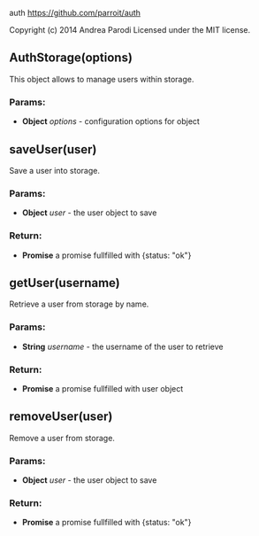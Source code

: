 

<!-- Start lib\auth-storage.js -->

auth
https://github.com/parroit/auth

Copyright (c) 2014 Andrea Parodi
Licensed under the MIT license.

## AuthStorage(options)

This object allows to manage users
within storage.

### Params: 

* **Object** *options* - configuration options for object

## saveUser(user)

Save a user into storage.

### Params: 

* **Object** *user* - the user object to save

### Return:

* **Promise** a promise fullfilled with {status: &quot;ok&quot;}

## getUser(username)

Retrieve a user from storage by name.

### Params: 

* **String** *username* - the username of the user to retrieve

### Return:

* **Promise** a promise fullfilled with user object

## removeUser(user)

Remove a user from storage.

### Params: 

* **Object** *user* - the user object to save

### Return:

* **Promise** a promise fullfilled with {status: &quot;ok&quot;}

<!-- End lib\auth-storage.js -->

